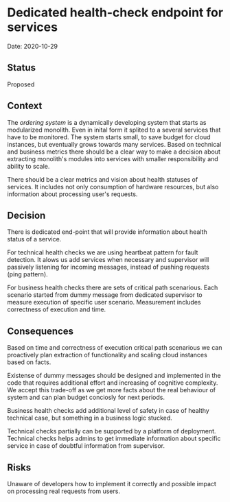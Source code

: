 # Dedicated health-check endpoint for services

Date: 2020-10-29

## Status

Proposed

## Context

The _ordering system_ is a dynamically developing system that starts as modularized monolith. Even in inital form it splited to a several services that have to be monitored. The system starts small, to save budget for cloud instances, but eventually grows towards many services. Based on technical and business metrics there should be a clear way to make a decision about extracting monolith's modules into services with smaller responsibility and ability to scale. 

There should be a clear metrics and vision about health statuses of services. It includes not only consumption of hardware resources, but also information about processing user's requests. 

## Decision

There is dedicated end-point that will provide information about health status of a service. 

For technical health checks we are using heartbeat pattern for fault detection. It alows us add services when necessary and supervisor will passively listening for incoming messages, instead of pushing requests (ping pattern). 

For business health checks there are sets of critical path scenarious. Each scenario started from dummy message from dedicated supervisor to measure execution of specific user scenario. Measurement includes correctness of execution and time.

## Consequences

Based on time and correctness of execution critical path scenarious we can proactively plan extraction of functionality and scaling cloud instances based on facts. 

Existense of dummy messages should be designed and implemented in the code that requires additional effort and increasing of cognitive complexity. We accept this trade-off as we get more facts about the real behaviour of system and can plan budget conciosly for next periods. 

Business health checks add additional level of safety in case of healthy technical case, but something in a business logic stucked. 

Technical checks partially can be supported by a platform of deployment. Technical checks helps admins to get immediate information about specific service in case of doubtful information from supervisor.  

## Risks 

Unaware of developers how to implement it correctly and possible impact on processing real requests from users. 
